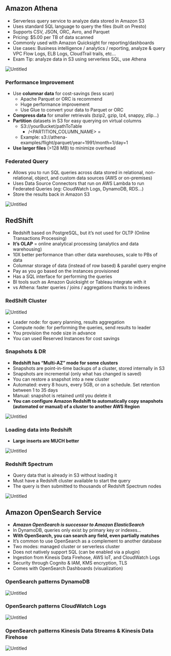## Amazon Athena

- Serverless query service to analyze data stored in Amazon S3
- Uses standard SQL language to query the files (built on Presto)
- Supports CSV, JSON, ORC, Avro, and Parquet
- Pricing: $5.00 per TB of data scanned
- Commonly used with Amazon Quicksight for reporting/dashboards
- Use cases: Business intelligence / analytics / reporting, analyze & query VPC Flow Logs, ELB Logs, CloudTrail trails, etc…
- Exam Tip: analyze data in S3 using serverless SQL, use Athena

![Untitled](https://s3-us-west-2.amazonaws.com/secure.notion-static.com/bad79c6b-44c9-49b2-ac37-aa82c0ba8557/Untitled.png)
### Performance Improvement

- Use **columnar data** for cost-savings (less scan)
    - Apache Parquet or ORC is recommend
    - Huge performance improvement
    - Use Glue to convert your data to Parquet or ORC
- **Compress data** for smaller retrievals (bzip2, gzip, lz4, snappy, zlip…)
- **Partition** datasets in S3 for easy querying on virtual columns
    - S3://yourBucket/pathToTable
        - /<PARTITION_COLUMN_NAME> = <VALUE>
    - Example: s3://athena-examples/flight/parquet/year=1991/month=1/day=1
- **Use larger files** (>128 MB) to minimize overhead

### Federated Query

- Allows you to run SQL queries across data stored in relational, non-relational, object, and custom data sources (AWS or on-premises)
- Uses Data Source Connectors that run on AWS Lambda to run Federated Queries (eg: CloudWatch Logs, DynamoDB, RDS…)
- Store the results back in Amazon S3

![Untitled](https://s3-us-west-2.amazonaws.com/secure.notion-static.com/8f88b1d9-5b10-40ca-b92d-81ea0c629844/Untitled.png)

## RedShift

- Redshift based on PostgreSQL, but it’s not used for OLTP (Online Transactions Processing)
- **It’s OLAP** = online analytical processing (analytics and data warehousing)
- 10X better performance than other data warehouses, scale to PBs of data
- Columnar storage of data (instead of row based) & parallel query engine
- Pay as you go based on the instances provisioned
- Has a SQL interface for performing the queries
- BI tools such as Amazon Quicksight or Tableau integrate with it
- vs Athena: faster queries / joins / aggregations thanks to indexes

### RedShift Cluster

![Untitled](https://s3-us-west-2.amazonaws.com/secure.notion-static.com/ca732597-7802-416b-bce5-ff23ff5d4ac4/Untitled.png)

- Leader node: for query planning, results aggregation
- Compute node: for performing the queries, send results to leader
- You provision the node size in advance
- You can used Reserved Instances for cost savings

### Snapshots & DR

- **Redshift has “Multi-AZ” mode for some clusters**
- Snapshots are point-in-time backups of a cluster, stored internally in S3
- Snapshots are incremental (only what has changed is saved)
- You can restore a snapshot into a new cluster
- Automated: every 8 hours, every 5GB, or on a schedule. Set retention between 1 to 35 days
- Manual: snapshot is retained until you delete it
- **You can configure Amazon Redshift to automatically copy snapshots (automated or manual) of a cluster to another AWS Region**

![Untitled](https://s3-us-west-2.amazonaws.com/secure.notion-static.com/4852d898-f74d-40f6-b476-71e26ca47090/Untitled.png)

### Loading data into Redshift

- **Large inserts are MUCH better**

![Untitled](https://s3-us-west-2.amazonaws.com/secure.notion-static.com/043d9b97-b7ce-4ad3-9c9d-763330aed34c/Untitled.png)

### Redshift Spectrum

- Query data that is already in S3 without loading it
- Must have a Redshift cluster available to start the query
- The query is then submitted to thousands of Redshift Spectrum nodes

![Untitled](https://s3-us-west-2.amazonaws.com/secure.notion-static.com/8ae21f2c-99d0-4c98-aab8-c35498fbcaf3/Untitled.png)

## Amazon OpenSearch Service

- ***Amazon OpenSearch is successor to Amazon ElasticSearch***
- In DynamoDB, queries only exist by primary key or indexes…
- **With OpenSearch, you can search any field, even partially matches**
- It’s common to use OpenSearch as a complement to another database
- Two modes: managed cluster or serverless cluster
- Does not natively support SQL (can be enabled via a plugin)
- Ingestion from Kinesis Data Firehose, AWS IoT, and CloudWatch Logs
- Security through Cognito & IAM, KMS encryption, TLS
- Comes with OpenSearch Dashboards (visualization)

### OpenSearch patterns DynamoDB

![Untitled](https://s3-us-west-2.amazonaws.com/secure.notion-static.com/8f5c6c71-ca0f-4382-8b77-c23ad757336a/Untitled.png)

### OpenSearch patterns CloudWatch Logs

![Untitled](https://s3-us-west-2.amazonaws.com/secure.notion-static.com/619831b2-630d-4011-87c1-1284a615755b/Untitled.png)

### OpenSearch patterns Kinesis Data Streams & Kinesis Data Firehose

![Untitled](https://s3-us-west-2.amazonaws.com/secure.notion-static.com/78eec671-4ac7-4c66-97a5-9573282dabbe/Untitled.png)